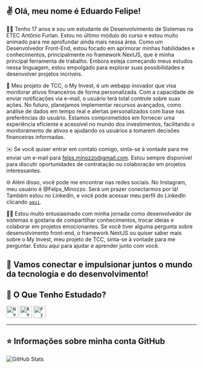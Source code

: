 ## ✌️ Olá, meu nome é <strong>Eduardo Felipe!</strong> 

👨‍💻 Tenho 17 anos e sou um estudante de Desenvolvimento de Sistemas na ETEC Antônio Furlan. Estou no último módulo do curso e estou muito animado para me aprofundar ainda mais nessa área. Como um Desenvolvedor Front-End, estou focado em aprimorar minhas habilidades e conhecimentos, principalmente no framework NextJS, que é minha principal ferramenta de trabalho. Embora esteja começando meus estudos nessa linguagem, estou empolgado para explorar suas possibilidades e desenvolver projetos incríveis.

  
 🔭 Meu projeto de TCC, o My Invest, é um webapp inovador que visa monitorar ativos financeiros de forma personalizada. Com a capacidade de enviar notificações via e-mail, o usuário terá total controle sobre suas ações. No futuro, planejamos implementar recursos avançados, como análise de dados em tempo real e alertas personalizados com base nas preferências do usuário. Estamos comprometidos em fornecer uma experiência eficiente e acessível no mundo dos investimentos, facilitando o monitoramento de ativos e ajudando os usuários a tomarem decisões financeiras informadas. 
  
✉️ Se você quiser entrar em contato comigo, sinta-se à vontade para me enviar um e-mail para felps.minozzo@gmail.com. Estou sempre disponível para discutir oportunidades de contratação ou colaboração em projetos interessantes.

🌐 Além disso, você pode me encontrar nas redes sociais. No Instagram, meu usuário é @Felps_Minozzo. Será um prazer conectarmos por lá! Também estou no LinkedIn, e você pode acessar meu perfil do LinkedIn clicando <code><a href="https://www.linkedin.com/in/eduardo-felipe-gomes-renosto-652500251/">aqui</a></code>.

👨‍💻 Estou muito entusiasmado com minha jornada como desenvolvedor de sistemas e gostaria de compartilhar conhecimentos, trocar ideias e colaborar em projetos emocionantes. Se você tiver alguma pergunta sobre desenvolvimento front-end, o framework NextJS ou quiser saber mais sobre o My Invest, meu projeto de TCC, sinta-se à vontade para me perguntar. Estou aqui para ajudar e aprender junto com você.

🎯 Vamos conectar e impulsionar juntos o mundo da tecnologia e do desenvolvimento!
 ---- 
  
 ## 🚀 O Que Tenho Estudado?
  
 <code><a href="https://nextjs.org/docs" target="_blank"><img height="32" src="https://encrypted-tbn0.gstatic.com/images?q=tbn:ANd9GcSkjaRslF-6qQiLVAEhrH61TH9bhZLe0taOCQ&usqp=CAU" alt="NextJS"/></a></code>
<code><a href="https://reactjs.org" target="_blank"><img height="32" src="https://b768731.smushcdn.com/768731/wp-content/uploads/2019/09/React.png?lossy=0&strip=1&webp=1" alt="ReactJS"/></a></code>
<code><a href="https://www.python.org" target="_blank"><img height="32" src="https://banner2.cleanpng.com/20181128/cbr/kisspng-python-programming-basics-for-absolute-beginners-michigan-python-user-group-5-jul-2-18-5bfef921c53528.7857216715434365778078.jpg" alt="Python"/></a></code>
  
 --- 
  
 ## ⭐ Informações sobre minha conta GitHub 
 ![GitHub Stats](https://github-readme-stats.vercel.app/api?username=felpsminozzo&show_icons=true)

